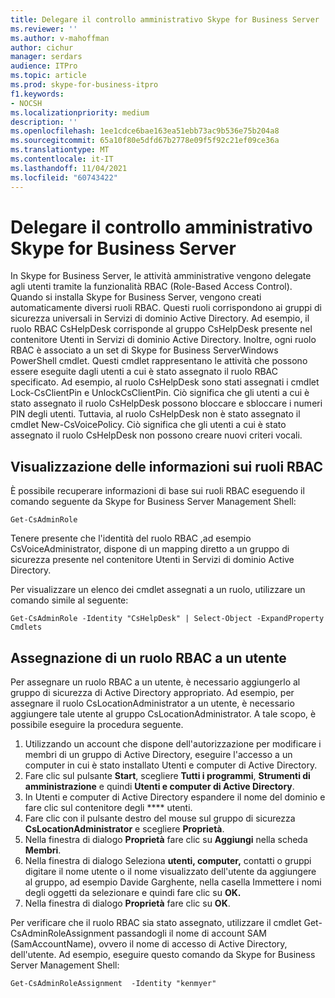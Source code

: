 ```yaml
---
title: Delegare il controllo amministrativo Skype for Business Server
ms.reviewer: ''
ms.author: v-mahoffman
author: cichur
manager: serdars
audience: ITPro
ms.topic: article
ms.prod: skype-for-business-itpro
f1.keywords:
- NOCSH
ms.localizationpriority: medium
description: ''
ms.openlocfilehash: 1ee1cdce6bae163ea51ebb73ac9b536e75b204a8
ms.sourcegitcommit: 65a10f80e5dfd67b2778e09f5f92c21ef09ce36a
ms.translationtype: MT
ms.contentlocale: it-IT
ms.lasthandoff: 11/04/2021
ms.locfileid: "60743422"
---
```

# <a name="delegate-administrative-control-of-skype-for-business-server"></a>Delegare il controllo amministrativo Skype for Business Server 

In Skype for Business Server, le attività amministrative vengono delegate agli utenti tramite la funzionalità RBAC (Role-Based Access Control). Quando si installa Skype for Business Server, vengono creati automaticamente diversi ruoli RBAC. Questi ruoli corrispondono ai gruppi di sicurezza universali in Servizi di dominio Active Directory. Ad esempio, il ruolo RBAC CsHelpDesk corrisponde al gruppo CsHelpDesk presente nel contenitore Utenti in Servizi di dominio Active Directory. Inoltre, ogni ruolo RBAC è associato a un set di Skype for Business ServerWindows PowerShell cmdlet.   Questi cmdlet rappresentano le attività che possono essere eseguite dagli utenti a cui è stato assegnato il ruolo RBAC specificato. Ad esempio, al ruolo CsHelpDesk sono stati assegnati i cmdlet Lock-CsClientPin e UnlockCsClientPin. Ciò significa che gli utenti a cui è stato assegnato il ruolo CsHelpDesk possono bloccare e sbloccare i numeri PIN degli utenti. Tuttavia, al ruolo CsHelpDesk non è stato assegnato il cmdlet New-CsVoicePolicy. Ciò significa che gli utenti a cui è stato assegnato il ruolo CsHelpDesk non possono creare nuovi criteri vocali.

## <a name="viewing-information-about-rbac-roles"></a>Visualizzazione delle informazioni sui ruoli RBAC

È possibile recuperare informazioni di base sui ruoli RBAC eseguendo il comando seguente da Skype for Business Server Management Shell:

`Get-CsAdminRole`

Tenere presente che l'identità del ruolo RBAC ,ad esempio CsVoiceAdministrator, dispone di un mapping diretto a un gruppo di sicurezza presente nel contenitore Utenti in Servizi di dominio Active Directory.

Per visualizzare un elenco dei cmdlet assegnati a un ruolo, utilizzare un comando simile al seguente:

`Get-CsAdminRole -Identity "CsHelpDesk" | Select-Object -ExpandProperty Cmdlets`

## <a name="assigning-an-rbac-role-to-a-user"></a>Assegnazione di un ruolo RBAC a un utente

Per assegnare un ruolo RBAC a un utente, è necessario aggiungerlo al gruppo di sicurezza di Active Directory appropriato. Ad esempio, per assegnare il ruolo CsLocationAdministrator a un utente, è necessario aggiungere tale utente al gruppo CsLocationAdministrator. A tale scopo, è possibile eseguire la procedura seguente.

1. Utilizzando un account che dispone dell'autorizzazione per modificare i membri di un gruppo di Active Directory, eseguire l'accesso a un computer in cui è stato installato Utenti e computer di Active Directory.
2. Fare clic sul pulsante **Start**, scegliere **Tutti i programmi**, **Strumenti di amministrazione** e quindi **Utenti e computer di Active Directory**.
3. In Utenti e computer di Active Directory espandere il nome del dominio e fare clic sul contenitore degli **** utenti.
4. Fare clic con il pulsante destro del mouse sul gruppo di sicurezza **CsLocationAdministrator** e scegliere **Proprietà**.
5. Nella finestra di dialogo **Proprietà** fare clic su **Aggiungi** nella scheda **Membri**.
6. Nella finestra di dialogo Seleziona **utenti, computer,** contatti o gruppi digitare il nome utente o il nome visualizzato dell'utente da aggiungere al gruppo, ad esempio Davide Garghente, nella casella Immettere i nomi degli oggetti da selezionare e quindi fare clic su  **OK.**
7. Nella finestra di dialogo **Proprietà** fare clic su **OK**.

Per verificare che il ruolo RBAC sia stato assegnato, utilizzare il cmdlet Get-CsAdminRoleAssignment passandogli il nome di account SAM (SamAccountName), ovvero il nome di accesso di Active Directory, dell'utente. Ad esempio, eseguire questo comando da Skype for Business Server Management Shell:

`Get-CsAdminRoleAssignment  -Identity "kenmyer"`

